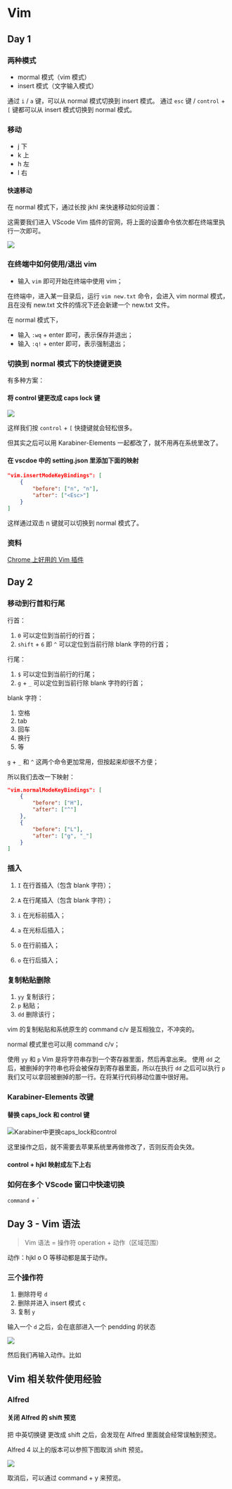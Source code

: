 # Vim 

## Day 1
### 两种模式

- mormal 模式（vim 模式）
- insert 模式（文字输入模式）

通过 `i` / `a` 键，可以从 normal 模式切换到 insert 模式。
通过 `esc` 键 / `control` + `[` 键都可以从 insert 模式切换到 normal 模式。

### 移动

- j 下
- k 上
- h 左
- l 右

#### 快速移动

在 normal 模式下，通过长按 jkhl 来快速移动如何设置：

这需要我们进入 VScode Vim 插件的官网，将上面的设置命令依次都在终端里执行一次即可。

![](../../images/Vim/VScode-Vim快速移动设置.jpg)

### 在终端中如何使用/退出 vim

- 输入 `vim` 即可开始在终端中使用 vim；

在终端中，进入某一目录后，运行 `vim new.txt` 命令，会进入 vim normal 模式，且在没有 new.txt 文件的情况下还会新建一个 new.txt 文件。

在 normal 模式下，
- 输入 `:wq` + enter 即可，表示保存并退出；
- 输入 `:q!` + enter 即可，表示强制退出；

### 切换到 normal 模式下的快捷键更换

有多种方案：

#### 将 control 键更改成 caps lock 键

![](../../images/Vim/更改按键-%20macOS.jpg)

这样我们按 `control` + `[` 快捷键就会轻松很多。

但其实之后可以用 Karabiner-Elements 一起都改了，就不用再在系统里改了。

#### 在 vscdoe 中的 setting.json 里添加下面的映射

```json
"vim.insertModeKeyBindings": [
    {
        "before": ["n", "n"],
        "after": ["<Esc>"]
    }
]
```
这样通过双击 n 键就可以切换到 normal 模式了。

### 资料

[Chrome 上好用的 Vim 插件](https://microsoftedge.microsoft.com/addons/detail/surfingkeys/kgnghhfkloifoabeaobjkgagcecbnppg)


## Day 2

### 移动到行首和行尾

行首：
1. `0` 可以定位到当前行的行首；
2. `shift` + `6` 即 `^` 可以定位到当前行除 blank 字符的行首； 

行尾：
1. `$` 可以定位到当前行的行尾；
2. `g` + `_` 可以定位到当前行除 blank 字符的行首； 

blank 字符：
1. 空格
2. tab
3. 回车
4. 换行
5. 等

`g` + `_` 和 `^` 这两个命令更加常用，但按起来却很不方便；

所以我们去改一下映射：

```json
"vim.normalModeKeyBindings": [
    {
        "before": ["H"],
        "after": ["^"]
    },
    {
        "before": ["L"],
        "after": ["g", "_"]
    }
]
```

### 插入

1. `I` 在行首插入（包含 blank 字符）；
2. `A` 在行尾插入（包含 blank 字符）；
3. `i` 在光标前插入；
4. `a` 在光标后插入；

1. `O` 在行前插入；
2. `o` 在行后插入；

### 复制粘贴删除

1. `yy` 复制该行；
2. `p` 粘贴；
3. `dd` 删除该行；

vim 的复制粘贴和系统原生的 command c/v 是互相独立，不冲突的。

normal 模式里也可以用 command c/v；

使用 `yy` 和 `p` Vim 是将字符串存到一个寄存器里面，然后再拿出来。
使用 `dd` 之后，被删掉的字符串也将会被保存到寄存器里面，所以在执行 `dd` 之后可以执行 `p` 我们又可以拿回被删掉的那一行。在将某行代码移动位置中很好用。

### Karabiner-Elements 改键

#### 替换 caps_lock 和 control 键

![Karabiner中更换caps_lock和control](../../images/Vim/karabiner更改caps_lock键和control键.jpg)

这里操作之后，就不需要去苹果系统里再做修改了，否则反而会失效。

#### control + hjkl 映射成左下上右



### 如何在多个 VScode 窗口中快速切换

`command` + `
## Day 3 - Vim 语法

> Vim 语法 = 操作符 operation + 动作（区域范围）

动作：hjkl o O 等移动都是属于动作。

### 三个操作符

1. 删除符号 `d`
2. 删除并进入 insert 模式 `c`
3. 复制 `y`

输入一个 `d` 之后，会在底部进入一个 pendding 的状态

![](../../images/Vim/d操作符.jpg)

然后我们再输入动作。比如



## Vim 相关软件使用经验

### Alfred
#### 关闭 Alfred 的 shift 预览

把 中英切换键 更改成 shift 之后，会发现在 Alfred 里面就会经常误触到预览。

Alfred 4 以上的版本可以参照下图取消 shift 预览。

![](../../images/Vim/Alfred%20取消%20shift%20预览.jpg)

取消后，可以通过 command + y 来预览。